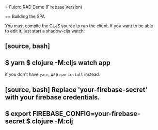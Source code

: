 = Fulcro RAD Demo (Firebase Version)

== Building the SPA

You must compile the CLJS source to run the client. If you want to be
able to edit it, just start a shadow-cljs watch:

[source, bash]
-----
$ yarn
$ clojure -M:cljs watch app
-----

if you don't have `yarn`, use `npm install` instead.


[source, bash]
Replace 'your-firebase-secret' with your firebase credentials.
-----
$ export FIREBASE_CONFIG=your-firebase-secret
$ clojure -M:clj
-----